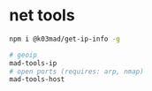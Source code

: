 # net tools

```bash
npm i @k03mad/get-ip-info -g

# geoip
mad-tools-ip
# open ports (requires: arp, nmap)
mad-tools-host
```

